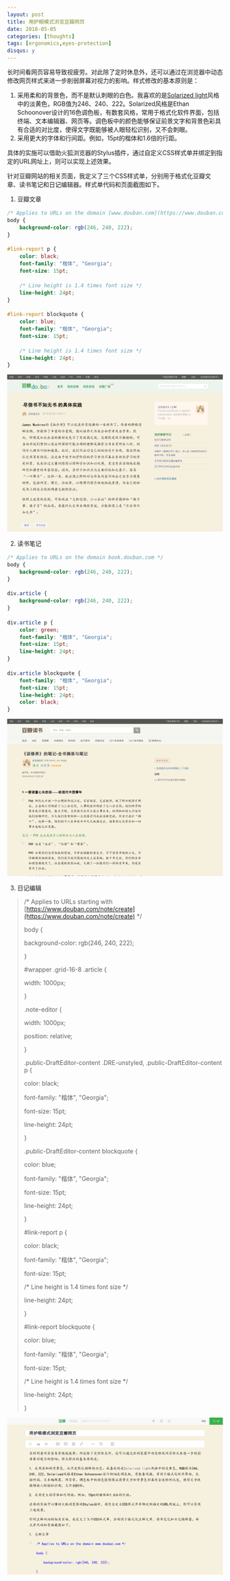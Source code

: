 ```yaml
---
layout: post
title: 用护眼模式浏览豆瓣网页
date: 2018-05-05
categories: [thoughts]
tags: [ergonomics,eyes-protection]
disqus: y
---
```


长时间看网页容易导致视疲劳。对此除了定时休息外，还可以通过在浏览器中动态修改网页样式来进一步削弱屏幕对视力的影响。样式修改的基本原则是：

1. 采用柔和的背景色，而不是默认刺眼的白色。我喜欢的是[Solarized light](http://ethanschoonover.com/solarized)风格中的淡黄色，RGB值为246、240、222。Solarized风格是Ethan Schoonover设计的16色调色板，有数套风格，常用于格式化软件界面，包括终端、文本编辑器、网页等。调色板中的颜色能够保证前景文字和背景色彩具有合适的对比度，使得文字既能够被人眼轻松识别，又不会刺眼。
2. 采用更大的字体和行间距。例如，15pt的楷体和1.6倍的行距。

具体的实施可以借助火狐浏览器的Stylus插件，通过自定义CSS样式单并绑定到指定的URL网址上，则可以实现上述效果。

针对豆瓣网站的相关页面，我定义了三个CSS样式单，分别用于格式化豆瓣文章、读书笔记和日记编辑器。样式单代码和页面截图如下。

1. 豆瓣文章

```css
/* Applies to URLs on the domain [www.douban.com](https://www.douban.com) */
body {
    background-color: rgb(246, 240, 222);
}

#link-report p {
    color: black;
    font-family: "楷体", "Georgia";
    font-size: 15pt;

    /* Line height is 1.4 times font size */
    line-height: 24pt;
}

#link-report blockquote {
    color: blue;
    font-family: "楷体", "Georgia";
    font-size: 15pt;

    /* Line height is 1.4 times font size */
    line-height: 24pt;
}
```

![](/figures/p50394689.jpg)

2. 读书笔记

```css
/* Applies to URLs on the domain book.douban.com */
body {
    background-color: rgb(246, 240, 222);
}

div.article {
    background-color: rgb(246, 240, 222);
}

div.article p {
    color: green;
    font-family: "楷体", "Georgia";
    font-size: 15pt;
    line-height: 24pt;
}

div.article blockquote {
    font-family: "楷体", "Georgia";
    font-size: 15pt;
    line-height: 24pt;
    color: black;
}
```

![](/figures/p50394759.jpg)

3. 日记编辑

> /\* Applies to URLs starting with [https://www.douban.com/note/create](https://www.douban.com/note/create) \*/
>
> body {
>
> background-color: rgb(246, 240, 222);
>
> }
>
> #wrapper .grid-16-8 .article {
>
> width: 1000px;
>
> }
>
> .note-editor {
>
> width: 1000px;
>
> position: relative;
>
> }
>
> .public-DraftEditor-content .DRE-unstyled, .public-DraftEditor-content p {
>
> color: black;
>
> font-family: "楷体", "Georgia";
>
> font-size: 15pt;
>
> line-height: 24pt;
>
> }
>
> .public-DraftEditor-content blockquote {
>
> color: blue;
>
> font-family: "楷体", "Georgia";
>
> font-size: 15pt;
>
> line-height: 24pt;
>
> }
>
> #link-report p {
>
> color: black;
>
> font-family: "楷体", "Georgia";
>
> font-size: 15pt;
>
> /\* Line height is 1.4 times font size \*/
>
> line-height: 24pt;
>
> }
>
> #link-report blockquote {
>
> color: blue;
>
> font-family: "楷体", "Georgia";
>
> font-size: 15pt;
>
> /\* Line height is 1.4 times font size \*/
>
> line-height: 24pt;
>
> }

![](/figures/p50395207.jpg)
